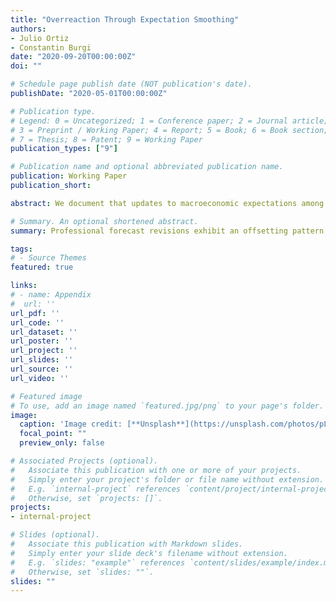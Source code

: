 ```yaml
---
title: "Overreaction Through Expectation Smoothing"
authors:
- Julio Ortiz
- Constantin Burgi
date: "2020-09-20T00:00:00Z"
doi: ""

# Schedule page publish date (NOT publication's date).
publishDate: "2020-05-01T00:00:00Z"

# Publication type.
# Legend: 0 = Uncategorized; 1 = Conference paper; 2 = Journal article;
# 3 = Preprint / Working Paper; 4 = Report; 5 = Book; 6 = Book section;
# 7 = Thesis; 8 = Patent; 9 = Working Paper
publication_types: ["9"]

# Publication name and optional abbreviated publication name.
publication: Working Paper
publication_short:

abstract: We document that updates to macroeconomic expectations among professional forecasters are (i) negatively serially correlated at the individual level, (ii) positively serially correlated at the aggregate level, and (iii)  exhibit an offsetting pattern. To explain these facts, we build and estimate a model featuring annual smoothing and a requirement that quarterly predictions be jointly consistent with the annual forecast. Relative to existing theories, our model provides a unified explanation for the three facts as well as other forms of over and underadjustment. Furthermore, our model suggests that annual forecasts exhibit more information rigidity than quarterly forecasts, with a larger role for sticky information relative to noisy information.

# Summary. An optional shortened abstract.
summary: Professional forecast revisions exhibit an offsetting pattern that is incompatible with standard theories of expectation formation. We rationalize this in a model featuring long-run inattention and a consistency constraint (requiring that short-term predictions aggregate to the outdated longer-run outlook). Our offsetting revisions model provides a new explanation for observed overreactions in expectations.

tags:
# - Source Themes
featured: true

links:
# - name: Appendix
#  url: ''
url_pdf: ''
url_code: ''
url_dataset: ''
url_poster: ''
url_project: ''
url_slides: ''
url_source: ''
url_video: ''

# Featured image
# To use, add an image named `featured.jpg/png` to your page's folder. 
image:
  caption: 'Image credit: [**Unsplash**](https://unsplash.com/photos/pLCdAaMFLTE)'
  focal_point: ""
  preview_only: false

# Associated Projects (optional).
#   Associate this publication with one or more of your projects.
#   Simply enter your project's folder or file name without extension.
#   E.g. `internal-project` references `content/project/internal-project/index.md`.
#   Otherwise, set `projects: []`.
projects:
- internal-project

# Slides (optional).
#   Associate this publication with Markdown slides.
#   Simply enter your slide deck's filename without extension.
#   E.g. `slides: "example"` references `content/slides/example/index.md`.
#   Otherwise, set `slides: ""`.
slides: ""
---
```

